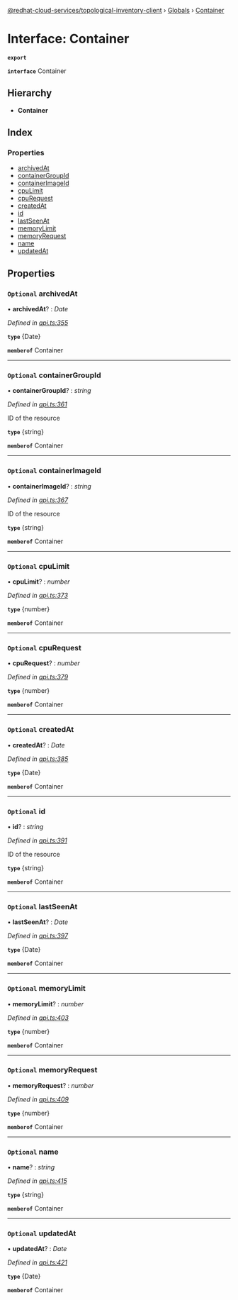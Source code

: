 [@redhat-cloud-services/topological-inventory-client](../README.md) › [Globals](../globals.md) › [Container](container.md)

# Interface: Container

**`export`** 

**`interface`** Container

## Hierarchy

* **Container**

## Index

### Properties

* [archivedAt](container.md#optional-archivedat)
* [containerGroupId](container.md#optional-containergroupid)
* [containerImageId](container.md#optional-containerimageid)
* [cpuLimit](container.md#optional-cpulimit)
* [cpuRequest](container.md#optional-cpurequest)
* [createdAt](container.md#optional-createdat)
* [id](container.md#optional-id)
* [lastSeenAt](container.md#optional-lastseenat)
* [memoryLimit](container.md#optional-memorylimit)
* [memoryRequest](container.md#optional-memoryrequest)
* [name](container.md#optional-name)
* [updatedAt](container.md#optional-updatedat)

## Properties

### `Optional` archivedAt

• **archivedAt**? : *Date*

*Defined in [api.ts:355](https://github.com/RedHatInsights/javascript-clients/blob/master/packages/topological-inventory/api.ts#L355)*

**`type`** {Date}

**`memberof`** Container

___

### `Optional` containerGroupId

• **containerGroupId**? : *string*

*Defined in [api.ts:361](https://github.com/RedHatInsights/javascript-clients/blob/master/packages/topological-inventory/api.ts#L361)*

ID of the resource

**`type`** {string}

**`memberof`** Container

___

### `Optional` containerImageId

• **containerImageId**? : *string*

*Defined in [api.ts:367](https://github.com/RedHatInsights/javascript-clients/blob/master/packages/topological-inventory/api.ts#L367)*

ID of the resource

**`type`** {string}

**`memberof`** Container

___

### `Optional` cpuLimit

• **cpuLimit**? : *number*

*Defined in [api.ts:373](https://github.com/RedHatInsights/javascript-clients/blob/master/packages/topological-inventory/api.ts#L373)*

**`type`** {number}

**`memberof`** Container

___

### `Optional` cpuRequest

• **cpuRequest**? : *number*

*Defined in [api.ts:379](https://github.com/RedHatInsights/javascript-clients/blob/master/packages/topological-inventory/api.ts#L379)*

**`type`** {number}

**`memberof`** Container

___

### `Optional` createdAt

• **createdAt**? : *Date*

*Defined in [api.ts:385](https://github.com/RedHatInsights/javascript-clients/blob/master/packages/topological-inventory/api.ts#L385)*

**`type`** {Date}

**`memberof`** Container

___

### `Optional` id

• **id**? : *string*

*Defined in [api.ts:391](https://github.com/RedHatInsights/javascript-clients/blob/master/packages/topological-inventory/api.ts#L391)*

ID of the resource

**`type`** {string}

**`memberof`** Container

___

### `Optional` lastSeenAt

• **lastSeenAt**? : *Date*

*Defined in [api.ts:397](https://github.com/RedHatInsights/javascript-clients/blob/master/packages/topological-inventory/api.ts#L397)*

**`type`** {Date}

**`memberof`** Container

___

### `Optional` memoryLimit

• **memoryLimit**? : *number*

*Defined in [api.ts:403](https://github.com/RedHatInsights/javascript-clients/blob/master/packages/topological-inventory/api.ts#L403)*

**`type`** {number}

**`memberof`** Container

___

### `Optional` memoryRequest

• **memoryRequest**? : *number*

*Defined in [api.ts:409](https://github.com/RedHatInsights/javascript-clients/blob/master/packages/topological-inventory/api.ts#L409)*

**`type`** {number}

**`memberof`** Container

___

### `Optional` name

• **name**? : *string*

*Defined in [api.ts:415](https://github.com/RedHatInsights/javascript-clients/blob/master/packages/topological-inventory/api.ts#L415)*

**`type`** {string}

**`memberof`** Container

___

### `Optional` updatedAt

• **updatedAt**? : *Date*

*Defined in [api.ts:421](https://github.com/RedHatInsights/javascript-clients/blob/master/packages/topological-inventory/api.ts#L421)*

**`type`** {Date}

**`memberof`** Container
